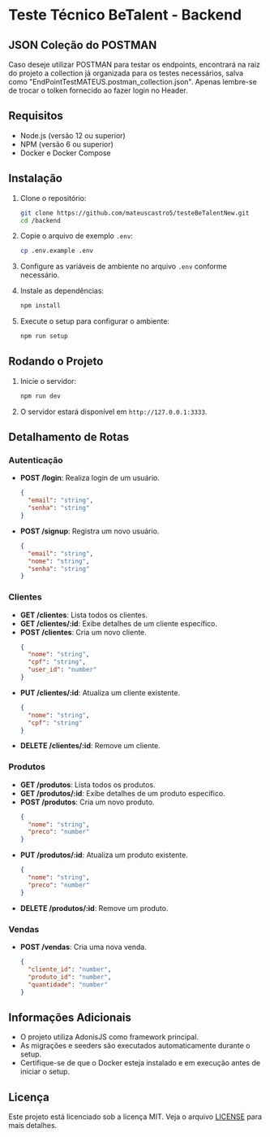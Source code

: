 # Teste Técnico BeTalent - Backend

## JSON Coleção do POSTMAN

Caso deseje utilizar POSTMAN para testar os endpoints, encontrará na raiz do projeto a collection já organizada
para os testes necessários, salva como "EndPointTestMATEUS.postman_collection.json". Apenas lembre-se de trocar o tolken fornecido ao fazer login no Header.

## Requisitos

- Node.js (versão 12 ou superior)
- NPM (versão 6 ou superior)
- Docker e Docker Compose

## Instalação

1. Clone o repositório:
    ```bash
    git clone https://github.com/mateuscastro5/testeBeTalentNew.git
    cd /backend
    ```

2. Copie o arquivo de exemplo `.env`:
    ```bash
    cp .env.example .env
    ```

3. Configure as variáveis de ambiente no arquivo `.env` conforme necessário.

4. Instale as dependências:
    ```bash
    npm install
    ```

5. Execute o setup para configurar o ambiente:
    ```bash
    npm run setup
    ```

## Rodando o Projeto

1. Inicie o servidor:
    ```bash
    npm run dev
    ```

2. O servidor estará disponível em `http://127.0.0.1:3333`.

## Detalhamento de Rotas

### Autenticação

- **POST /login**: Realiza login de um usuário.
    ```json
    {
      "email": "string",
      "senha": "string"
    }
    ```
- **POST /signup**: Registra um novo usuário.
    ```json
    {
      "email": "string",
      "nome": "string",
      "senha": "string"
    }
    ```

### Clientes

- **GET /clientes**: Lista todos os clientes.
- **GET /clientes/:id**: Exibe detalhes de um cliente específico.
- **POST /clientes**: Cria um novo cliente.
    ```json
    {
      "nome": "string",
      "cpf": "string",
      "user_id": "number"
    }
    ```
- **PUT /clientes/:id**: Atualiza um cliente existente.
    ```json
    {
      "nome": "string",
      "cpf": "string"
    }
    ```
- **DELETE /clientes/:id**: Remove um cliente.

### Produtos

- **GET /produtos**: Lista todos os produtos.
- **GET /produtos/:id**: Exibe detalhes de um produto específico.
- **POST /produtos**: Cria um novo produto.
    ```json
    {
      "nome": "string",
      "preco": "number"
    }
    ```
- **PUT /produtos/:id**: Atualiza um produto existente.
    ```json
    {
      "nome": "string",
      "preco": "number"
    }
    ```
- **DELETE /produtos/:id**: Remove um produto.

### Vendas

- **POST /vendas**: Cria uma nova venda.
    ```json
    {
      "cliente_id": "number",
      "produto_id": "number",
      "quantidade": "number"
    }
    ```

## Informações Adicionais

- O projeto utiliza AdonisJS como framework principal.
- As migrações e seeders são executados automaticamente durante o setup.
- Certifique-se de que o Docker esteja instalado e em execução antes de iniciar o setup.

## Licença

Este projeto está licenciado sob a licença MIT. Veja o arquivo [LICENSE](../LICENSE) para mais detalhes.
